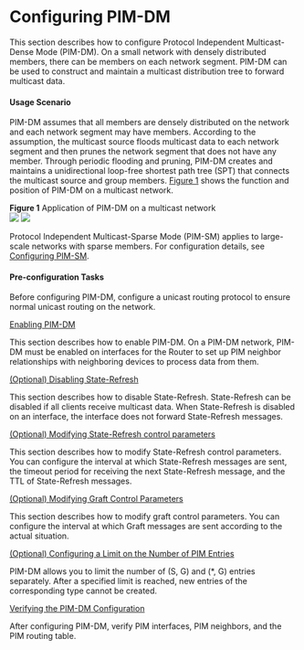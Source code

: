 Configuring PIM-DM
==================

This section describes how to configure Protocol Independent Multicast-Dense Mode (PIM-DM). On a small network with densely distributed members, there can be members on each network segment. PIM-DM can be used to construct and maintain a multicast distribution tree to forward multicast data.

#### Usage Scenario

PIM-DM assumes that all members are densely distributed on the network and each network segment may have members. According to the assumption, the multicast source floods multicast data to each network segment and then prunes the network segment that does not have any member. Through periodic flooding and pruning, PIM-DM creates and maintains a unidirectional loop-free shortest path tree (SPT) that connects the multicast source and group members. [Figure 1](#EN-US_TASK_0172366819__fig_dc_vrp_multicast_cfg_227302) shows the function and position of PIM-DM on a multicast network.

**Figure 1** Application of PIM-DM on a multicast network  
![](images/fig_dc_vrp_multicast_cfg_227302.png)
![](../../../../public_sys-resources/note_3.0-en-us.png) 

Protocol Independent Multicast-Sparse Mode (PIM-SM) applies to large-scale networks with sparse members. For configuration details, see [Configuring PIM-SM](dc_vrp_multicast_cfg_0006.html).



#### Pre-configuration Tasks

Before configuring PIM-DM, configure a unicast routing protocol to ensure normal unicast routing on the network.


[Enabling PIM-DM](../../../../software/nev8r10_vrpv8r16/user/vrp/dc_vrp_multicast_cfg_2267.html)

This section describes how to enable PIM-DM. On a PIM-DM network, PIM-DM must be enabled on interfaces for the Router to set up PIM neighbor relationships with neighboring devices to process data from them.

[(Optional) Disabling State-Refresh](../../../../software/nev8r10_vrpv8r16/user/vrp/dc_vrp_multicast_cfg_2268.html)

This section describes how to disable State-Refresh. State-Refresh can be disabled if all clients receive multicast data. When State-Refresh is disabled on an interface, the interface does not forward State-Refresh messages.

[(Optional) Modifying State-Refresh control parameters](../../../../software/nev8r10_vrpv8r16/user/vrp/dc_vrp_multicast_cfg_2269.html)

This section describes how to modify State-Refresh control parameters. You can configure the interval at which State-Refresh messages are sent, the timeout period for receiving the next State-Refresh message, and the TTL of State-Refresh messages.

[(Optional) Modifying Graft Control Parameters](../../../../software/nev8r10_vrpv8r16/user/vrp/dc_vrp_multicast_cfg_2270.html)

This section describes how to modify graft control parameters. You can configure the interval at which Graft messages are sent according to the actual situation.

[(Optional) Configuring a Limit on the Number of PIM Entries](../../../../software/nev8r10_vrpv8r16/user/vrp/dc_vrp_multicast_cfg_2281.html)

PIM-DM allows you to limit the number of (S, G) and (\*, G) entries separately. After a specified limit is reached, new entries of the corresponding type cannot be created.

[Verifying the PIM-DM Configuration](../../../../software/nev8r10_vrpv8r16/user/vrp/dc_vrp_multicast_cfg_2271.html)

After configuring PIM-DM, verify PIM interfaces, PIM neighbors, and the PIM routing table.